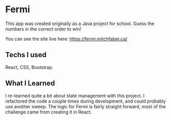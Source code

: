 # Fermi

This app was created originally as a Java project for school. Guess the numbers in the correct order to win! 

You can see the site live here: https://fermi.mitchfaber.ca/

## Techs I used

React, CSS, Bootstrap.

## What I Learned

I re-learned quite a bit about state management with this project. I refactored the code a couple times during development, and could probably use another sweep. The logic for Fermi is fairly straight forward, most of the challenge came from creating it in React. 

